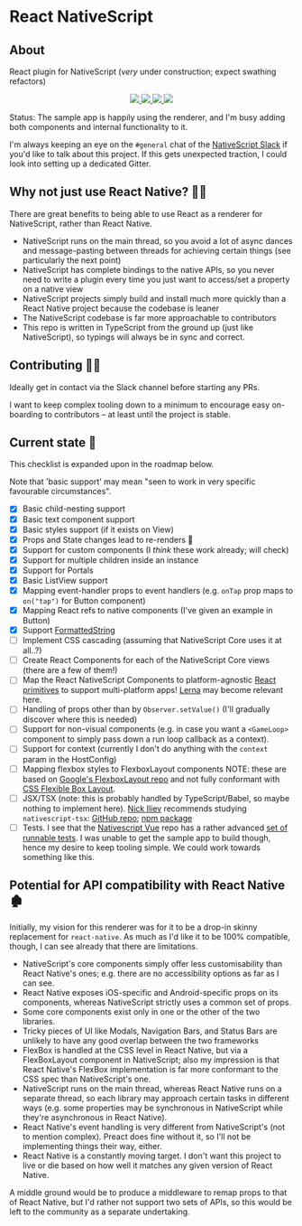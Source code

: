# React NativeScript
## About

React plugin for NativeScript (*very* under construction; expect swathing refactors)

<p align="center">
    <a href="https://github.com/shirakaba/nside">
        <img src="http://githubbadges.com/star.svg?user=shirakaba&repo=react-nativescript&style=flat">
    </a>
    <a href="https://github.com/shirakaba/nside/fork">
        <img src="http://githubbadges.com/fork.svg?user=shirakaba&repo=react-nativescript&style=flat">
    </a>
    <a href="https://opensource.org/licenses/mit-license.php">
        <img src="https://badges.frapsoft.com/os/mit/mit.png?v=103">
    </a>
    <!-- <a href="http://makeapullrequest.com">
        <img src="https://img.shields.io/badge/PRs-welcome-brightgreen.svg?style=flat">
    </a> -->
    <a href="https://twitter.com/intent/follow?screen_name=LinguaBrowse">
        <img src="https://img.shields.io/twitter/follow/LinguaBrowse.svg?style=social&logo=twitter">
    </a>
</p>

Status: The sample app is happily using the renderer, and I'm busy adding both components and internal functionality to it.

I'm always keeping an eye on the `#general` chat of the [NativeScript Slack](https://nativescriptcommunity.slack.com) if you'd like to talk about this project. If this gets unexpected traction, I could look into setting up a dedicated Gitter.

## Why not just use React Native? 🤷‍♂️

There are great benefits to being able to use React as a renderer for NativeScript, rather than React Native.

* NativeScript runs on the main thread, so you avoid a lot of async dances and message-pasting between threads for achieving certain things (see particularly the next point)
* NativeScript has complete bindings to the native APIs, so you never need to write a plugin every time you just want to access/set a property on a native view
* NativeScript projects simply build and install much more quickly than a React Native project because the codebase is leaner
* The NativeScript codebase is far more approachable to contributors
* This repo is written in TypeScript from the ground up (just like NativeScript), so typings will always be in sync and correct.

## Contributing 🙋‍♀️

Ideally get in contact via the Slack channel before starting any PRs.

I want to keep complex tooling down to a minimum to encourage easy on-boarding to contributors – at least until the project is stable.

## Current state 🚦

This checklist is expanded upon in the roadmap below.

Note that 'basic support' may mean "seen to work in very specific favourable circumstances".

* [x] Basic child-nesting support
* [x] Basic text component support
* [x] Basic styles support (if it exists on View)
* [x] Props and State changes lead to re-renders 🎉
* [x] Support for custom components (I *think* these work already; will check)
* [x] Support for multiple children inside an instance
* [x] Support for Portals
* [x] Basic ListView support
* [x] Mapping event-handler props to event handlers (e.g. `onTap` prop maps to `on("tap")` for Button component)
* [x] Mapping React refs to native components (I've given an example in Button)
* [x] Support [FormattedString](https://www.nativescript.org/blog/bolding-italicizing-and-underlining-portions-of-text-in-nativescript)
* [ ] Implement CSS cascading (assuming that NativeScript Core uses it at all..?)
* [ ] Create React Components for each of the NativeScript Core views (there are a few of them!)
* [ ] Map the React NativeScript Components to platform-agnostic [React primitives](https://github.com/lelandrichardson/react-primitives) to support multi-platform apps! [Lerna](https://lernajs.io) may become relevant here.
* [ ] Handling of props other than by `Observer.setValue()` (I'll gradually discover where this is needed)
* [ ] Support for non-visual components (e.g. in case you want a `<GameLoop>` component to simply pass down a run loop callback as a context).
* [ ] Support for context (currently I don't do anything with the `context` param in the HostConfig)
* [ ] Mapping flexbox styles to FlexboxLayout components NOTE: these are based on [Google's FlexboxLayout repo](https://github.com/google/flexbox-layout) and not fully conformant with [CSS Flexible Box Layout](https://www.w3.org/TR/css-flexbox-1/).
* [ ] JSX/TSX (note: this is probably handled by TypeScript/Babel, so maybe nothing to implement here). [Nick Iliev](https://github.com/NickIliev) recommends studying `nativescript-tsx`: [GitHub repo](https://github.com/PanayotCankov/nativescript-tsx); [npm package](https://www.npmjs.com/package/nativescript-tsx)
* [ ] Tests. I see that the [Nativescript Vue](https://github.com/nativescript-vue/nativescript-vue) repo has a rather advanced [set of runnable tests](https://github.com/nativescript-vue/nativescript-vue/tree/master/samples/app). I was unable to get the sample app to build though, hence my desire to keep tooling simple. We could work towards something like this.

## Potential for API compatibility with React Native 🏚

Initially, my vision for this renderer was for it to be a drop-in skinny replacement for `react-native`. As much as I'd like it to be 100% compatible, though, I can see already that there are limitations.

* NativeScript's core components simply offer less customisability than React Native's ones; e.g. there are no accessibility options as far as I can see.
* React Native exposes iOS-specific and Android-specific props on its components, whereas NativeScript strictly uses a common set of props.
* Some core components exist only in one or the other of the two libraries.
* Tricky pieces of UI like Modals, Navigation Bars, and Status Bars are unlikely to have any good overlap between the two frameworks
* FlexBox is handled at the CSS level in React Native, but via a FlexBoxLayout component in NativeScript; also my impression is that React Native's FlexBox implementation is far more conformant to the CSS spec than NativeScript's one.
* NativeScript runs on the main thread, whereas React Native runs on a separate thread, so each library may approach certain tasks in different ways (e.g. some properties may be synchronous in NativeScript while they're asynchronous in React Native).
* React Native's event handling is very different from NativeScript's (not to mention complex). Preact does fine without it, so I'll not be implementing things their way, either.
* React Native is a constantly moving target. I don't want this project to live or die based on how well it matches any given version of React Native.

A middle ground would be to produce a middleware to remap props to that of React Native, but I'd rather not support two sets of APIs, so this would be left to the community as a separate undertaking.
